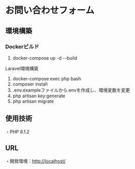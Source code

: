 # お問い合わせフォーム
## 環境構築
### Dockerビルド
1. docker-compose up -d --build

Laravel環境構築

1. docker-compose exec php bash
2. composer install
3. .env.exampleファイルから.envを作成し、環境変数を変更
4. php artisan key:generate
5. php artisan migrate

## 使用技術
・PHP 8.1.2

## URL
・開発環境：[http://localhost/](url)
